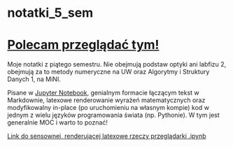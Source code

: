 # notatki_5_sem

# [Polecam przeglądać tym!](http://nbviewer.ipython.org/github/StanczakDominik/notatki_5_sem/tree/master/)


Moje notatki z piątego semestru. Nie obejmują podstaw optyki ani labfizu 2, obejmują za to metody numeryczne na UW oraz Algorytmy i Struktury Danych 1, na MiNI.

Pisane w [Jupyter Notebook](https://github.com/numerical-mooc/numerical-mooc/blob/master/lessons/00_getting_started/00_03_Intro_to_Jupyter_notebook.md), genialnym formacie łączącym tekst w Markdownie, latexowe renderowanie wyrażeń matematycznych oraz modyfikowalny in-place (po uruchomieniu na własnym kompie) kod w jednym z wielu języków programowania świata (np. Pythonie). W tym jest generalnie MOC i warto to poznać!

[Link do sensownej, renderującej latexowe rzeczy przeglądarki .ipynb](http://nbviewer.ipython.org/)
